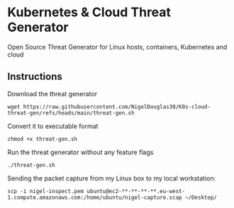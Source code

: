 # Kubernetes & Cloud Threat Generator
Open Source Threat Generator for Linux hosts, containers, Kubernetes and cloud


## Instructions

Download the threat generator
```
wget https://raw.githubusercontent.com/NigelDouglas30/K8s-cloud-threat-gen/refs/heads/main/threat-gen.sh
```

Convert it to executable format
```
chmod +x threat-gen.sh
```

Run the threat generator without any feature flags
```
./threat-gen.sh
```


Sending the packet capture from my Linux box to my local workstation:
```
scp -i nigel-inspect.pem ubuntu@ec2-**-**-**-**.eu-west-1.compute.amazonaws.com:/home/ubuntu/nigel-capture.scap ~/Desktop/
```
